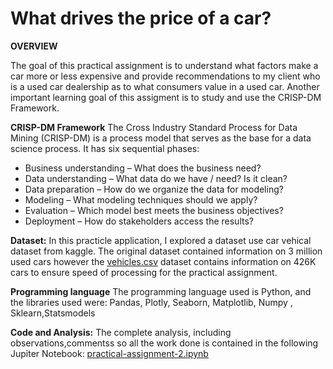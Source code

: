 # What drives the price of a car?
**OVERVIEW**

The  goal of this practical assignment is to understand what factors make a car more or less expensive and provide recommendations to my client who is a used car dealership as to what consumers value in a used car. Another important learning  goal of this assigment is to study and use the CRISP-DM Framework.

**CRISP-DM Framework**
The Cross Industry Standard Process for Data Mining (CRISP-DM) is a process model that serves as the base for a data science process. It has six sequential phases:

* Business understanding – What does the business need?
* Data understanding – What data do we have / need? Is it clean?
* Data preparation – How do we organize the data for modeling?
* Modeling – What modeling techniques should we apply?
* Evaluation – Which model best meets the business objectives?
* Deployment – How do stakeholders access the results?

**Dataset:**
In this practicle application, I explored a dataset use car vehical dataset from kaggle. The original dataset contained information on 3 million used cars however the [vehicles.csv](https://github.com/pranalee04/BH-PCMLAI-Module11-PracticalApplication-2/blob/main/dataset/vehicles.csv) dataset contains information on 426K cars to ensure speed of processing for the practical assignment.

**Programming language** 
The programming language used is Python, and the libraries used were: Pandas, Plotly, Seaborn, Matplotlib,  Numpy , Sklearn,Statsmodels

**Code and Analysis:**
The complete analysis, including observations,commentss so all the work done is contained in the following Jupiter Notebook:
[practical-assignment-2.ipynb](https://github.com/pranalee04/BH-PCMLAI-Module11-PracticalApplication-2/blob/main/notebook/practical-assignment-2.ipynb)
